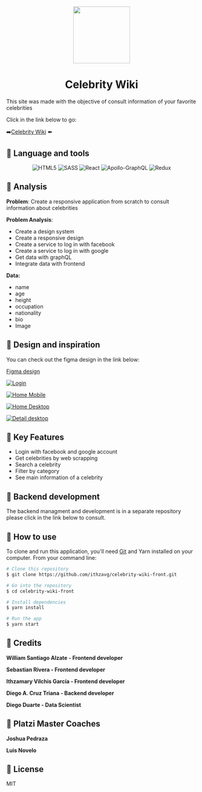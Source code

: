 <h1 align="center">
<img src="https://i.ibb.co/1nCh1Np/logo.png" width="150px">
</h1>
<h1 align="center">Celebrity Wiki</h1>

This site was made with the objective of consult information of your favorite celebrities 

Click in the link below to go:


➡️[Celebrity Wiki](https://celebrity-wiki.herokuapp.com/login/ "Celebrity Wiki") ⬅️

## 📰 Language and tools
<p align="center">
<img alt="HTML5" src="https://img.shields.io/badge/html5%20-%23E34F26.svg?&style=for-the-badge&logo=html5&logoColor=white"/>  <img alt="SASS" src="https://img.shields.io/badge/SASS-hotpink.svg?&style=for-the-badge&logo=SASS&logoColor=white"/> <img alt="React" src="https://img.shields.io/badge/react-%2320232a.svg?style=for-the-badge&logo=react&logoColor=%2361DAFB"/> <img alt="Apollo-GraphQL" src="https://img.shields.io/badge/-ApolloGraphQL-311C87?style=for-the-badge&logo=apollo-graphql"/> <img alt="Redux" src="https://img.shields.io/badge/redux-%23593d88.svg?style=for-the-badge&logo=redux&logoColor=white"/>
</p>


## 📰 Analysis

**Problem**: Create a responsive application from scratch to consult information about celebrities

**Problem Analysis**:
- Create a design system
- Create a responsive design
- Create a service to log in with facebook
- Create a service to log in with google
- Get data with graphQL
- Integrate data with frontend


**Data:**
- name
- age
- height
- occupation
- nationality
- bio
- Image




## 📰 Design and inspiration

You can check out the figma design in the link below:

[Figma design](https://www.figma.com/file/dpn22RTFlcvbFrcJ9YJT0l/People-news?node-id=0%3A1 "Figma design")

[![Login](https://i.ibb.co/dPjCcsH/login.png "Login")](https://i.ibb.co/dPjCcsH/login.png "Login")

[![Home Mobile](https://i.ibb.co/gTx983y/home-mobile.png "Home Mobile")](https://i.ibb.co/gTx983y/home-mobile.png "Home Mobile")

[![Home Desktop](https://i.ibb.co/k92GpH1/home-desktop.png "Home Desktop")](https://i.ibb.co/k92GpH1/home-desktop.png "Home Desktop")

[![Detail desktop](https://i.ibb.co/FxhQznX/detail-desktop.png "Detail desktop")](https://i.ibb.co/FxhQznX/detail-desktop.png "Detail desktop")

## 📰 Key Features
- Login with facebook and google account
- Get celebrities by web scrapping
- Search a celebrity
- Filter by category
- See main information of a celebrity

## 📰 Backend development

The backend managment and development is in a separate repository
please click in the link below to consult.

## 📰 How to use
To clone and run this application, you'll need [Git](https://git-scm.com) and Yarn  installed on your computer. From your command line:

```bash
# Clone this repository
$ git clone https://github.com/ithzavg/celebrity-wiki-front.git

# Go into the repository
$ cd celebrity-wiki-front

# Install dependencies
$ yarn install

# Run the app
$ yarn start
```
## 📰 Credits
**William Santiago Alzate  - Frontend developer**

**Sebastian Rivera - Frontend developer**

**Ithzamary Vilchis García - Frontend developer**

**Diego A. Cruz Triana  - Backend developer**

**Diego Duarte - Data Scientist**

## 📰 Platzi Master Coaches

**Joshua Pedraza**

**Luis Novelo**

## 📰 License
MIT
 
